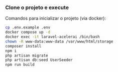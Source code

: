 ### Clone o projeto e execute

Comandos para inicializar o projeto (via docker):

```bash
cp .env.example .env
docker compose up -d
docker exec -it laravel-acelerai /bin/bash
chown -R www-data:www-data /var/www/html/storage
composer install
npm i
php artisan migrate
php artisan db:seed UserSeeder
npm run build
```